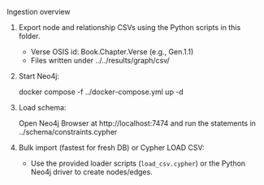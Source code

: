 Ingestion overview

1) Export node and relationship CSVs using the Python scripts in this folder.
   - Verse OSIS id: Book.Chapter.Verse (e.g., Gen.1.1)
   - Files written under ../../results/graph/csv/

2) Start Neo4j:

   docker compose -f ../docker-compose.yml up -d

3) Load schema:

   Open Neo4j Browser at http://localhost:7474 and run the statements in ../schema/constraints.cypher

4) Bulk import (fastest for fresh DB) or Cypher LOAD CSV:
   - Use the provided loader scripts (`load_csv.cypher`) or the Python Neo4j driver to create nodes/edges.



